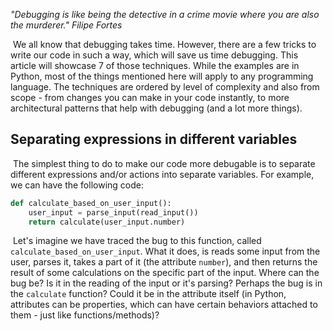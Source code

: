 *"Debugging is like being the detective in a crime movie where you are also the murderer."*
*Filipe Fortes*

​	We all know that debugging takes time. However, there are a few tricks to write our code in such a way, which will save us time debugging. This article will showcase 7 of those techniques. While the examples are in Python, most of the things mentioned here will apply to any programming language. The techniques are ordered by level of complexity and also from scope - from changes you can make in your code instantly, to more architectural patterns that help with debugging (and a lot more things).

## Separating expressions in different variables

​	The simplest thing to do to make our code more debugable is to separate different expressions and/or actions into separate variables. For example, we can have the following code:

```python
def calculate_based_on_user_input():
	user_input = parse_input(read_input())
	return calculate(user_input.number)
```

​	Let's imagine we have traced the bug to this function, called `calculate_based_on_user_input`. What it does, is reads some input from the user, parses it, takes a part of it (the attribute `number`), and then returns the result of some calculations on the specific part of the input. Where can the bug be? Is it in the reading of the input or it's parsing? Perhaps the bug is in the `calculate` function? Could it be in the attribute itself (in Python, attributes can be properties, which can have certain behaviors attached to them - just like functions/methods)?